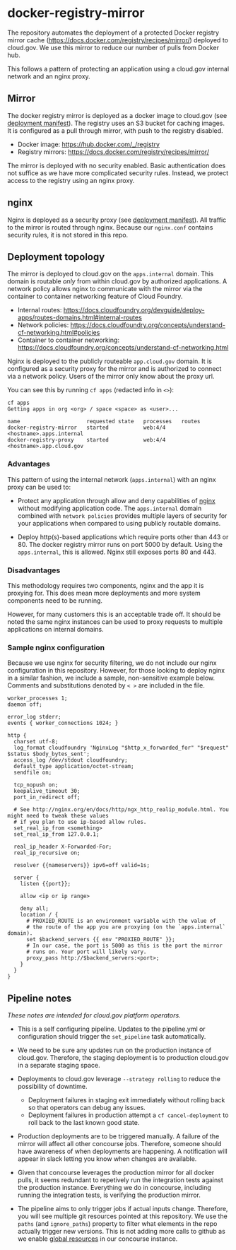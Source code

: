 # docker-registry-mirror

The repository automates the deployment of a protected Docker registry mirror cache (https://docs.docker.com/registry/recipes/mirror/) deployed to cloud.gov. We use this mirror to reduce our number of pulls from Docker hub.

This follows a pattern of protecting an application using a cloud.gov internal network and an nginx proxy.

## Mirror

The docker registry mirror is deployed as a docker image to cloud.gov (see [deployment manifest](registry/manifest.yml)). The registry uses an S3 bucket for caching images. It is configured as a pull through mirror, with push to the registry disabled. 

- Docker image: https://hub.docker.com/_/registry
- Registry mirrors: https://docs.docker.com/registry/recipes/mirror/

The mirror is deployed with no security enabled. Basic authentication does not suffice as we have more complicated security rules. Instead, we protect access to the registry using an nginx proxy.

## nginx

Nginx is deployed as a security proxy (see [deployment manifest](proxy/manifest.yml)). All traffic to the mirror is routed through nginx. Because our `nginx.conf` contains security rules, it is not stored in this repo. 

## Deployment topology

The mirror is deployed to cloud.gov on the `apps.internal` domain. This domain is routable _only_ from within cloud.gov by authorized applications. A network policy allows nginx to communicate with the mirror via the container to container networking feature of Cloud Foundry. 

- Internal routes: https://docs.cloudfoundry.org/devguide/deploy-apps/routes-domains.html#internal-routes
- Network policies: https://docs.cloudfoundry.org/concepts/understand-cf-networking.html#policies
- Container to container networking: https://docs.cloudfoundry.org/concepts/understand-cf-networking.html

Nginx is deployed to the publicly routeable `app.cloud.gov` domain. It is configured as a security proxy for the mirror and is authorized to connect via a network policy. Users of the mirror only know about the proxy url.

You can see this by running `cf apps` (redacted info in `<>`):

```
cf apps
Getting apps in org <org> / space <space> as <user>...

name                     requested state   processes   routes
docker-registry-mirror   started           web:4/4     <hostname>.apps.internal
docker-registry-proxy    started           web:4/4     <hostname>.app.cloud.gov
```

### Advantages

This pattern of using the internal network (`apps.internal`) with an nginx proxy can be used to:

- Protect any application through allow and deny capabilities of [nginx](https://nginx.org) without modifying application code. The `apps.internal` domain combined with `network policies` provides multiple layers of security for your applications when compared to using publicly routable domains.

- Deploy http(s)-based applications which require ports other than 443 or 80. The docker registry mirror runs on port 5000 by default. Using the `apps.internal`, this is allowed. Nginx still exposes ports 80 and 443.

### Disadvantages

This methodology requires two components, nginx and the app it is proxying for. This does mean more deployments and more system components need to be running.

However, for many customers this is an acceptable trade off. It should be noted the same nginx instances can be used to proxy
requests to multiple applications on internal domains.

### Sample nginx configuration

Because we use nginx for security filtering, we do not include our nginx configuration in this repository. However, for those looking to deploy nginx in a similar fashion, we include a sample, non-sensitive example below. Comments and substitutions denoted by `< >` are included in the file.

```
worker_processes 1;
daemon off;

error_log stderr;
events { worker_connections 1024; }

http {
  charset utf-8;
  log_format cloudfoundry 'NginxLog "$http_x_forwarded_for" "$request" $status $body_bytes_sent';
  access_log /dev/stdout cloudfoundry;
  default_type application/octet-stream;
  sendfile on;

  tcp_nopush on;
  keepalive_timeout 30;
  port_in_redirect off;

  # See http://nginx.org/en/docs/http/ngx_http_realip_module.html. You might need to tweak these values
  # if you plan to use ip-based allow rules.
  set_real_ip_from <something> 
  set_real_ip_from 127.0.0.1;

  real_ip_header X-Forwarded-For;
  real_ip_recursive on;

  resolver {{nameservers}} ipv6=off valid=1s;

  server {
    listen {{port}};
    
    allow <ip or ip range>

    deny all;
    location / {
      # PROXIED_ROUTE is an environment variable with the value of
      # the route of the app you are proxying (on the `apps.internal` domain).
      set $backend_servers {{ env "PROXIED_ROUTE" }};
      # In our case, the port is 5000 as this is the port the mirror 
      # runs on. Your port will likely vary.
      proxy_pass http://$backend_servers:<port>;
    }
  }
}
```

## Pipeline notes

_These notes are intended for cloud.gov platform operators._

- This is a self configuring pipeline. Updates to the pipeline.yml or configuration should trigger the `set_pipeline` task automatically.

- We need to be sure any updates run on the production instance of cloud.gov. Therefore, the staging deployment is to production cloud.gov in a separate staging space.

- Deployments to cloud.gov leverage `--strategy rolling` to reduce the possibility of downtime. 
  - Deployment failures in staging exit immediately without rolling back so that operators can debug any issues.
  - Deployment failures in production attempt a `cf cancel-deployment` to roll back to the last known good state.

- Production deployments are to be triggered manually. A failure of the mirror will affect all other concourse jobs. Therefore, someone should have awareness of when deployments are happening. A notification will appear in slack letting you know when changes are available.

- Given that concourse leverages the production mirror for all docker pulls, it seems redundant to repetively run the integration tests against the production instance. Everything we do in concourse, including running the integration tests, is verifying the production mirror.

- The pipeline aims to only trigger jobs if actual inputs change. Therefore, you will see multiple git resources pointed at this repository. We use the `paths` (and `ignore_paths`) property to filter what elements in the repo actually trigger new versions. This is not adding more calls to github as we enable [global resources](https://concourse-ci.org/global-resources.html) in our concourse instance.



